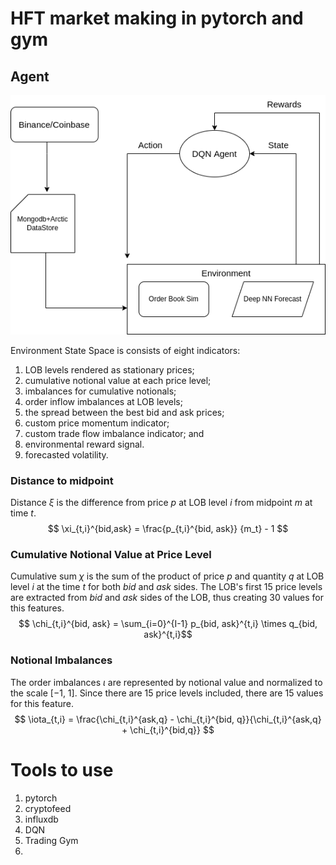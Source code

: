 # HFT market making in pytorch and gym


## Agent
![DQN Agent Diagram](./docs/images/DQN_Trading.png)

Environment State Space is consists of eight indicators: 
1) LOB levels rendered as stationary prices;
2) cumulative notional value at each price level; 
3) imbalances for cumulative notionals;
4) order inflow imbalances at LOB levels; 
5) the spread between the best bid and ask prices; 
6) custom price momentum indicator;
7) custom trade flow imbalance indicator; and 
8) environmental reward signal.
9) forecasted volatility.

    
### Distance to midpoint
Distance $\xi$ is the difference from price $p$ at LOB level $i$ from midpoint $m$ at time $t$. 
$$ \xi_{t,i}^{bid,ask} = \frac{p_{t,i}^{bid, ask}} {m_t} - 1 $$


### Cumulative Notional Value at Price Level
Cumulative sum $\chi$ is the sum of the product of price $p$ and quantity $q$ at LOB level $i$ at the time $t$ for both $bid$ and $ask$ sides. The LOB's first 15 price levels are extracted from $bid$ and $ask$ sides of the LOB, thus creating 30 values for this features.
$$ \chi_{t,i}^{bid, ask} = \sum_{i=0}^{I-1} p_{bid, ask}^{t,i} \times q_{bid, ask}^{t,i}$$

### Notional Imbalances
The order imbalances $\iota$ are represented by notional value and normalized to the scale [−1, 1]. Since there are 15 price levels included, there are 15 values for this feature.
$$ \iota_{t,i} = \frac{\chi_{t,i}^{ask,q} - \chi_{t,i}^{bid, q}}{\chi_{t,i}^{ask,q} + \chi_{t,i}^{bid,q}} $$




# Tools to use
1. pytorch
2. cryptofeed
3. influxdb
4. DQN
5. Trading Gym
6. 